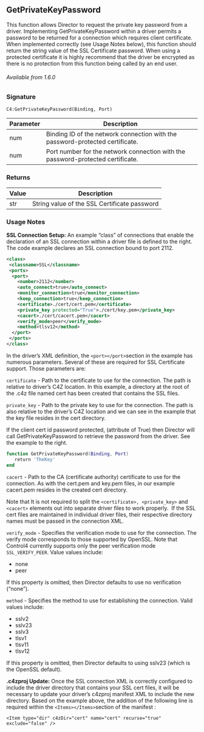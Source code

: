 ## GetPrivateKeyPassword

This function allows Director to request the private key password from a driver. Implementing GetPrivateKeyPassword within a driver permits a password to be returned for a connection which requires client certificate. When implemented correctly (see Usage Notes below), this function should return the string value of the SSL Certificate password. When using a protected certificate it is highly recommend that the driver be encrypted as there is no protection from this function being called by an end user. 


###### Available from 1.6.0


### Signature

`C4:GetPrivateKeyPassword(Binding, Port)`


| Parameter | Description |
| --- | --- |
| num | Binding ID of the network connection with the password-protected certificate. |
| num | Port number for the network connection with the password-protected certificate. |


### Returns

| Value | Description |
| --- | --- |
| str | String value of the SSL Certificate password |


### Usage Notes

**SSL Connection Setup:**
An example “class” of connections that enable the declaration of an SSL connection within a driver file is defined to the right. The code example declares an SSL connection bound to port 2112.

```xml
<class>
 <classname>SSL</classname>
 <ports>
  <port>
    <number>2112</number>
    <auto_connect>true</auto_connect>
    <monitor_connection>true</monitor_connection>
    <keep_connection>true</keep_connection>
    <certificate>./cert/cert.pem</certificate>
    <private_key protected="True">./cert/key.pem</private_key>
    <cacert>./cert/cacert.pem</cacert>
    <verify_mode>peer</verify_mode>
    <method>tlsv12</method>
  </port>
 </ports>
</class>
```

In the driver’s XML definition,  the `<port></port>`section in the example has numerous parameters. Several of these are required for SSL Certificate support. Those parameters are:

`certificate` - Path to the certificate to use for the connection. The path is relative to driver’s C4Z location. In this example, a directory at the root of the .c4z file named cert has been created that contains the SSL files.

`private_key` - Path to the private key to use for the connection. The path is also relative to the driver’s C4Z location and we can see in the example that the key file resides in the cert directory.

If the client cert id password protected, (attribute of True)  then Director will call GetPrivateKeyPassword to retrieve the password from the driver. See the example to the right.

```lua
function GetPrivateKeyPassword(Binding, Port)
   return 'TheKey'
end
```


`cacert` - Path to the CA (certificate authority) certificate to use for the connection. As with the cert.pem and key.pem files, in our example cacert.pem resides in the created cert directory.

Note that It is not required to split the `<certificate>, <private_key>` and `<cacert>` elements out into separate driver files to work properly.  If the SSL cert files are maintained in individual driver files, their respective directory names must be passed in the connection XML.

`verify_mode` - Specifies the verification mode to use for the connection. The verify mode corresponds to those supported by OpenSSL. Note that Control4 currently supports only the peer verification mode `SSL_VERIFY_PEER`. Value values include:

- none
- peer

If this property is omitted, then Director defaults to use no verification (“none”).

`method` - Specifies the method to use for establishing the connection. Valid values include:

- sslv2
- sslv23
- sslv3
- tlsv1
- tlsv11
- tlsv12

If this property is omitted, then Director defaults to using sslv23 (which is the OpenSSL default).

**.c4zproj Update:**
Once the SSL connection XML is correctly configured to include the driver directory that contains your SSL cert files, it will be necessary to update your driver’s c4zproj manifest XML to include the new directory. Based on the example above, the addition of the following line is required within the `<Items></Items>`section of the manifest :

`<Item type="dir" c4zDir="cert" name="cert" recurse="true" exclude="false" />`
